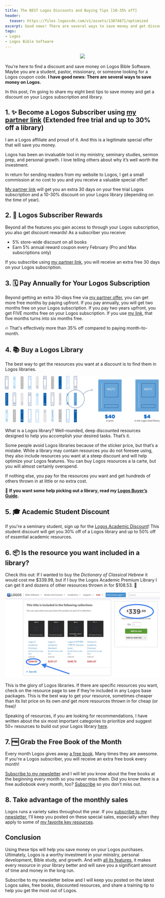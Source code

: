 ```yaml
---
title: The BEST Logos Discounts and Buying Tips [10-35% off]
header:
  teaser: https://files.logoscdn.com/v1/assets/13874871/optimized
excerpt: Good news! There are several ways to save money and get discounts on Logos.
tags:
- Logos
- Logos Bible Software
---
```

<p align="center">
<img src="https://files.logoscdn.com/v1/assets/13874871/optimized" width="400"/>
</p>

You’re here to find a discount and save money on Logos Bible Software. Maybe you are a student, pastor, missionary, or someone looking for a Logos coupon code. **I have good news: There are several ways to save money on Logos.**

In this post, I’m going to share my eight best tips to save money and get a discount on your Logos subscription and library.

## 1. ✨ Become a Logos Subscriber using [my partner link](https://logos.sjv.io/stapleton) (Extended free trial and up to 30% off a library)

I am a Logos affiliate and proud of it. And this is a legitimate special offer that will save you money.

Logos has been an invaluable tool in my ministry, seminary studies, sermon prep, and personal growth. I love telling others about why it’s well worth the investment.

In return for sending readers from my website to Logos, I get a small commission at no cost to you and you receive a valuable special offer!

[My partner link](https://logos.sjv.io/stapleton) will get you an extra 30 days on your free trial Logos subscription and a 10-30% discount on your Logos library (depending on the time of year).

## 2. 🎁 Logos Subscriber Rewards

Beyond all the features you gain access to through your Logos subscription, you also get discount rewards! As a subscriber you receive:
- 5% store-wide discount on all books
- Earn 5% annual reward coupon every February (Pro and Max subscriptions only)

If you subscribe using [my partner link](https://logos.sjv.io/stapleton), you will receive an extra free 30 days on your Logos subscription.

## 3. 🗓️ Pay Annually for Your Logos Subscription

Beyond getting an extra 30-days free via [my partner offer](https://logos.sjv.io/stapleton), you can get more free months by paying upfront. If you pay annually, you will get two months free on your Logos subscription. If you pay two years upfront, you get FIVE months free on your Logos subscription. If you use [my link](https://logos.sjv.io/stapleton), that five months turns into six months free.

🔥 That's effectively more than 35% off compared to paying month-to-month. 

## 4. 📚 Buy a Logos Library

The best way to get the resources you want at a discount is to find them in Logos libraries. 

![](/assets/images/l10-cost-and-affordability-illu-1-2x.png)

What is a Logos library? Well-rounded, deep discounted resources designed to help you accomplish your desired tasks. That’s it.

Some people avoid Logos libraries because of the sticker price, but that’s a mistake. While a library may contain resources you do not foresee using, they also include resources you want at a steep discount and will help optimize your Logos features. You can buy Logos resources a la carte, but you will almost certainly overspend.

If nothing else, you pay for the resources you want and get hundreds of others thrown in at little or no extra cost.

👀 **If you want some help picking out a library, read my [Logos Buyer’s Guide](https://www.nickstapleton.me/logos-buyers-guide/).**

## 5. 🎓 Academic Student Discount

If you're a seminary student, sign up for the [Logos Academic Discount](https://logos.sjv.io/eKOJPj)! This student discount will get you 30% off of a Logos library and up to 50% off of essential academic resources.

## 6. 📦 Is the resource you want included in a library?

Check this out: If I wanted to buy the _Dictionary of Classical Hebrew_ it would cost me $339.99, but if I buy the Logos Academic Premium Library I can get it and dozens of other resources thrown in for $108.53. 🤯

![Dynamic Pricing](/assets/images/dynamic.JPG "Dynamic Price")

This is the glory of Logos libraries. If there are specific resources you want, check on the resource page to see if they’re included in any Logos base packages. This is the best way to get your resource, sometimes cheaper than its list price on its own _and_ get more resources thrown in for cheap (or free)!

Speaking of resources, if you are looking for recommendations, I have written about the six most important categories to prioritize and suggest 50+ resources to build out your Logos library [here](https://www.nickstapleton.me/logos-resources/).

## 7. 🆓 Grab the Free Book of the Month

Every month Logos gives away [a free book](https://logos.sjv.io/freebook). Many times they are awesome. If you're a Logos subscriber, you will receive an extra free book every month!

[Subscribe to my newsletter](https://nickstapleton.ck.page/) and I will let you know about the free books at the beginning every month so you never miss them. Did you know there is a free audiobook every month, too? [Subscribe](https://nickstapleton.ck.page/) so you don't miss out.

## 8. Take advantage of the monthly sales

Logos runs a variety sales throughout the year. If you [subscribe to my newsletter](https://nickstapleton.ck.page/), I'll keep you posted on these special sales, especially when they apply to some of [my favorite key resources](https://www.logos.com/nickstapleton).

## Conclusion

Using these tips will help you save money on your Logos purchases. Ultimately, Logos is a worthy investment in your ministry, personal development, Bible study, and growth. And with [all its features](https://www.nickstapleton.me/Why-You-Should-Buy-Logos/), it makes every resource in your library better and will save you a significant amount of time and money in the long run.

Subscribe to my newsletter below and I will keep you posted on the latest Logos sales, free books, discounted resources, and share a training tip to help you get the most out of Logos.

<script async data-uid="e75da6f296" src="https://nickstapleton.ck.page/e75da6f296/index.js"></script>
